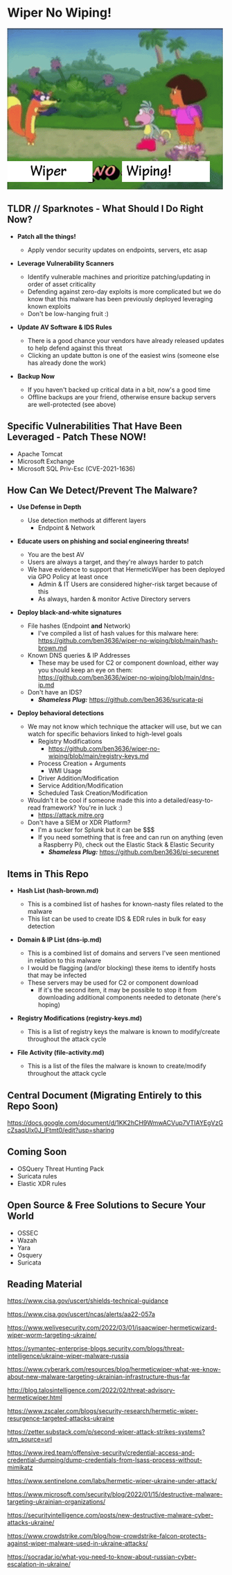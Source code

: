 # Wiper No Wiping!

![alt text](https://github.com/ben3636/wiper-no-wiping/blob/main/image.jpg)

## TLDR // Sparknotes - What Should I Do Right Now?
* **Patch all the things!**
   * Apply vendor security updates on endpoints, servers, etc asap

* **Leverage Vulnerability Scanners**
   * Identify vulnerable machines and prioritize patching/updating in order of asset criticality
   * Defending against zero-day exploits is more complicated but we do know that this malware has been previously deployed leveraging known exploits
   * Don't be low-hanging fruit :)

* **Update AV Software & IDS Rules**
   * There is a good chance your vendors have already released updates to help defend against this threat
   * Clicking an update button is one of the easiest wins (someone else has already done the work)

* **Backup Now**
   * If you haven't backed up critical data in a bit, now's a good time
   * Offline backups are your friend, otherwise ensure backup servers are well-protected (see above)



## Specific Vulnerabilities That Have Been Leveraged - Patch These NOW!
* Apache Tomcat
* Microsoft Exchange
* Microsoft SQL Priv-Esc (CVE-2021-1636)



## How Can We Detect/Prevent The Malware?
* **Use Defense in Depth**
   * Use detection methods at different layers
      * Endpoint & Network 
* **Educate users on phishing and social engineering threats!**
   * You are the best AV
   * Users are always a target, and they're always harder to patch
   * We have evidence to support that HermeticWiper has been deployed via GPO Policy at least once
      * Admin & IT Users are considered higher-risk target because of this
      * As always, harden & monitor Active Directory servers

* **Deploy black-and-white signatures**
   * File hashes (Endpoint **and** Network)
      * I've compiled a list of hash values for this malware here: https://github.com/ben3636/wiper-no-wiping/blob/main/hash-brown.md
   * Known DNS queries & IP Addresses
      * These may be used for C2 or component download, either way you should keep an eye on them: https://github.com/ben3636/wiper-no-wiping/blob/main/dns-ip.md
   * Don't have an IDS?
      * ***Shameless Plug:*** https://github.com/ben3636/suricata-pi

* **Deploy behavioral detections**
   * We may not know which technique the attacker will use, but we can watch for specific behaviors linked to high-level goals
      * Registry Modifications
         * https://github.com/ben3636/wiper-no-wiping/blob/main/registry-keys.md
      * Process Creation + Arguments
         * WMI Usage
      * Driver Addition/Modification
      * Service Addition/Modification
      * Scheduled Task Creation/Modification
   * Wouldn't it be cool if someone made this into a detailed/easy-to-read framework? You're in luck :)
      * https://attack.mitre.org
   * Don't have a SIEM or XDR Platform?
      * I'm a sucker for Splunk but it can be $$$
      * If you need something that is free and can run on anything (even a Raspberry Pi), check out the Elastic Stack & Elastic Security
         * ***Shameless Plug:*** https://github.com/ben3636/pi-securenet 



## Items in This Repo
* **Hash List (hash-brown.md)**
   * This is a combined list of hashes for known-nasty files related to the malware
   * This list can be used to create IDS & EDR rules in bulk for easy detection

* **Domain & IP List (dns-ip.md)**
   * This is a combined list of domains and servers I've seen mentioned in relation to this malware
   * I would be flagging (and/or blocking) these items to identify hosts that may be infected
   * These servers may be used for C2 or component download
      * If it's the second item, it may be possible to stop it from downloading additional components needed to detonate (here's hoping)

* **Registry Modifications (registry-keys.md)**
   * This is a list of registry keys the malware is known to modify/create throughout the attack cycle

* **File Activity (file-activity.md)**
   * This is a list of the files the malware is known to create/modify throughout the attack cycle


## Central Document (Migrating Entirely to this Repo Soon)
https://docs.google.com/document/d/1KK2hCH9WmwACVup7VTIAYEgVzGcZsaqUlx0J_IFtmt0/edit?usp=sharing


## Coming Soon
* OSQuery Threat Hunting Pack
* Suricata rules
* Elastic XDR rules


## Open Source & Free Solutions to Secure Your World
* OSSEC
* Wazah
* Yara
* Osquery
* Suricata


## Reading Material

https://www.cisa.gov/uscert/shields-technical-guidance

https://www.cisa.gov/uscert/ncas/alerts/aa22-057a

https://www.welivesecurity.com/2022/03/01/isaacwiper-hermeticwizard-wiper-worm-targeting-ukraine/

https://symantec-enterprise-blogs.security.com/blogs/threat-intelligence/ukraine-wiper-malware-russia

https://www.cyberark.com/resources/blog/hermeticwiper-what-we-know-about-new-malware-targeting-ukrainian-infrastructure-thus-far

http://blog.talosintelligence.com/2022/02/threat-advisory-hermeticwiper.html

https://www.zscaler.com/blogs/security-research/hermetic-wiper-resurgence-targeted-attacks-ukraine

https://zetter.substack.com/p/second-wiper-attack-strikes-systems?utm_source=url

https://www.ired.team/offensive-security/credential-access-and-credential-dumping/dump-credentials-from-lsass-process-without-mimikatz

https://www.sentinelone.com/labs/hermetic-wiper-ukraine-under-attack/

https://www.microsoft.com/security/blog/2022/01/15/destructive-malware-targeting-ukrainian-organizations/

https://securityintelligence.com/posts/new-destructive-malware-cyber-attacks-ukraine/

https://www.crowdstrike.com/blog/how-crowdstrike-falcon-protects-against-wiper-malware-used-in-ukraine-attacks/

https://socradar.io/what-you-need-to-know-about-russian-cyber-escalation-in-ukraine/


